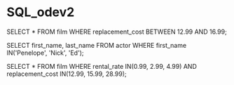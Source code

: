 # SQL_odev2

SELECT * FROM film
WHERE replacement_cost BETWEEN 12.99 AND 16.99;

SELECT first_name, last_name FROM actor
WHERE first_name IN('Penelope', 'Nick', 'Ed');

SELECT * FROM film
WHERE rental_rate IN(0.99, 2.99, 4.99) AND replacement_cost IN(12.99, 15.99, 28.99);
